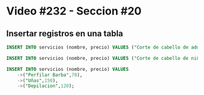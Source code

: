 # Video #232 - Seccion #20

## Insertar registros en una tabla

```sql
INSERT INTO servicios (nombre, precio) VALUES ("Corte de cabello de adulto",80);

INSERT INTO servicios (nombre, precio) VALUES ("Corte de cabello de niños",60);

INSERT INTO servicios (nombre, precio) VALUES
    ->("Perfilar Barba",70),
    ->("Uñas",150),
    ->("Depilacion",120);
```
